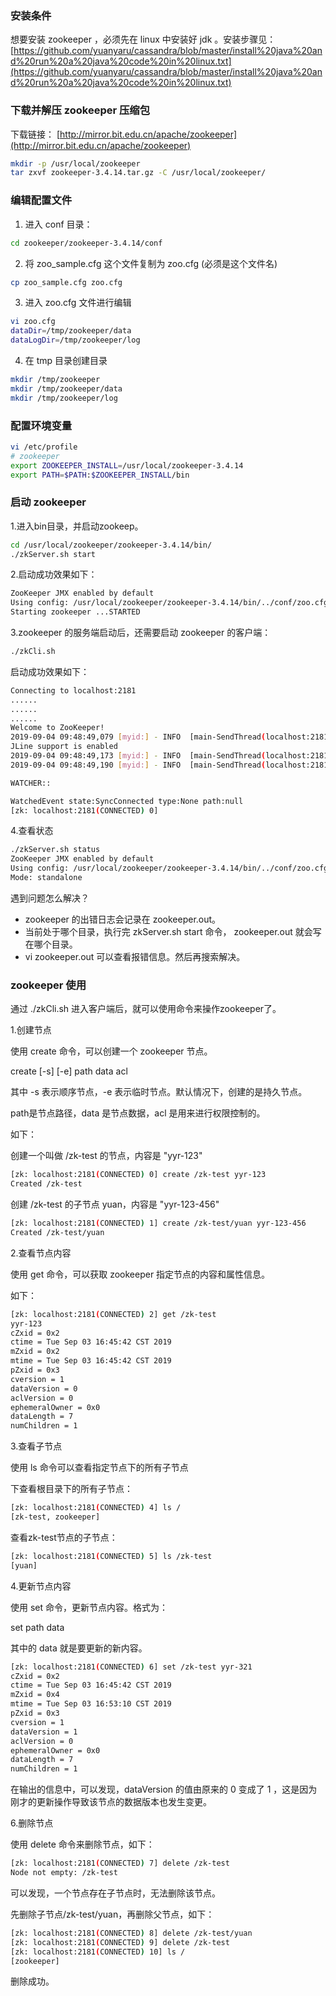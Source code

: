 ### 安装条件
想要安装 zookeeper ，必须先在 linux 中安装好 jdk 。安装步骤见：
[https://github.com/yuanyaru/cassandra/blob/master/install%20java%20and%20run%20a%20java%20code%20in%20linux.txt](https://github.com/yuanyaru/cassandra/blob/master/install%20java%20and%20run%20a%20java%20code%20in%20linux.txt)

### 下载并解压 zookeeper 压缩包
下载链接：
[http://mirror.bit.edu.cn/apache/zookeeper](http://mirror.bit.edu.cn/apache/zookeeper)
``` bash
mkdir -p /usr/local/zookeeper
tar zxvf zookeeper-3.4.14.tar.gz -C /usr/local/zookeeper/
```

### 编辑配置文件
1.  进入 conf 目录：
``` bash
cd zookeeper/zookeeper-3.4.14/conf
```
2.  将 zoo_sample.cfg 这个文件复制为 zoo.cfg (必须是这个文件名)
``` bash
cp zoo_sample.cfg zoo.cfg
```
3.  进入 zoo.cfg 文件进行编辑
``` bash
vi zoo.cfg   
dataDir=/tmp/zookeeper/data
dataLogDir=/tmp/zookeeper/log
```
4.  在 tmp 目录创建目录
``` bash
mkdir /tmp/zookeeper
mkdir /tmp/zookeeper/data
mkdir /tmp/zookeeper/log
```

### 配置环境变量
``` bash
vi /etc/profile
# zookeeper
export ZOOKEEPER_INSTALL=/usr/local/zookeeper-3.4.14
export PATH=$PATH:$ZOOKEEPER_INSTALL/bin
```

### 启动 zookeeper
1.进入bin目录，并启动zookeep。
``` bash
cd /usr/local/zookeeper/zookeeper-3.4.14/bin/
./zkServer.sh start
```
2.启动成功效果如下：
``` bash
ZooKeeper JMX enabled by default
Using config: /usr/local/zookeeper/zookeeper-3.4.14/bin/../conf/zoo.cfg
Starting zookeeper ...STARTED
```
3.zookeeper 的服务端启动后，还需要启动 zookeeper 的客户端：
``` bash
./zkCli.sh
```
启动成功效果如下：
``` bash
Connecting to localhost:2181
......
......
......
Welcome to ZooKeeper!
2019-09-04 09:48:49,079 [myid:] - INFO  [main-SendThread(localhost:2181):ClientCnxn$SendThread@1025] - Opening socket connection to server localhost/127.0.0.1:2181. Will not attempt to authenticate using SASL (unknown error)
JLine support is enabled
2019-09-04 09:48:49,173 [myid:] - INFO  [main-SendThread(localhost:2181):ClientCnxn$SendThread@879] - Socket connection established to localhost/127.0.0.1:2181, initiating session
2019-09-04 09:48:49,190 [myid:] - INFO  [main-SendThread(localhost:2181):ClientCnxn$SendThread@1299] - Session establishment complete on server localhost/127.0.0.1:2181, sessionid = 0x100015ef7930001, negotiated timeout = 30000

WATCHER::

WatchedEvent state:SyncConnected type:None path:null
[zk: localhost:2181(CONNECTED) 0]
```
4.查看状态
``` bash
./zkServer.sh status
ZooKeeper JMX enabled by default
Using config: /usr/local/zookeeper/zookeeper-3.4.14/bin/../conf/zoo.cfg
Mode: standalone
```
遇到问题怎么解决？
* zookeeper 的出错日志会记录在 zookeeper.out。
* 当前处于哪个目录，执行完 zkServer.sh start 命令， zookeeper.out 就会写在哪个目录。
* vi zookeeper.out 可以查看报错信息。然后再搜索解决。

### zookeeper 使用
通过 ./zkCli.sh 进入客户端后，就可以使用命令来操作zookeeper了。

1.创建节点

使用 create 命令，可以创建一个 zookeeper 节点。

create [-s]   [-e]  path  data  acl

其中 -s 表示顺序节点，-e 表示临时节点。默认情况下，创建的是持久节点。

path是节点路径，data 是节点数据，acl 是用来进行权限控制的。

如下：

创建一个叫做 /zk-test 的节点，内容是 "yyr-123"
``` bash
[zk: localhost:2181(CONNECTED) 0] create /zk-test yyr-123
Created /zk-test
```
创建 /zk-test 的子节点 yuan，内容是 "yyr-123-456"
``` bash
[zk: localhost:2181(CONNECTED) 1] create /zk-test/yuan yyr-123-456
Created /zk-test/yuan
```
2.查看节点内容

使用 get 命令，可以获取 zookeeper 指定节点的内容和属性信息。

如下：
``` bash
[zk: localhost:2181(CONNECTED) 2] get /zk-test
yyr-123
cZxid = 0x2
ctime = Tue Sep 03 16:45:42 CST 2019
mZxid = 0x2
mtime = Tue Sep 03 16:45:42 CST 2019
pZxid = 0x3
cversion = 1
dataVersion = 0
aclVersion = 0
ephemeralOwner = 0x0
dataLength = 7
numChildren = 1
```
3.查看子节点

使用 ls 命令可以查看指定节点下的所有子节点

下查看根目录下的所有子节点：
``` bash
[zk: localhost:2181(CONNECTED) 4] ls /
[zk-test, zookeeper]
```
查看zk-test节点的子节点：
``` bash
[zk: localhost:2181(CONNECTED) 5] ls /zk-test
[yuan]
```
4.更新节点内容

使用 set 命令，更新节点内容。格式为：

set   path  data 

其中的 data 就是要更新的新内容。
``` bash
[zk: localhost:2181(CONNECTED) 6] set /zk-test yyr-321
cZxid = 0x2
ctime = Tue Sep 03 16:45:42 CST 2019
mZxid = 0x4
mtime = Tue Sep 03 16:53:10 CST 2019
pZxid = 0x3
cversion = 1
dataVersion = 1
aclVersion = 0
ephemeralOwner = 0x0
dataLength = 7
numChildren = 1
```
在输出的信息中，可以发现，dataVersion 的值由原来的 0 变成了 1 ，这是因为刚才的更新操作导致该节点的数据版本也发生变更。

6.删除节点

使用 delete 命令来删除节点，如下：
``` bash
[zk: localhost:2181(CONNECTED) 7] delete /zk-test
Node not empty: /zk-test
```
可以发现，一个节点存在子节点时，无法删除该节点。

先删除子节点/zk-test/yuan，再删除父节点，如下：
``` bash
[zk: localhost:2181(CONNECTED) 8] delete /zk-test/yuan
[zk: localhost:2181(CONNECTED) 9] delete /zk-test     
[zk: localhost:2181(CONNECTED) 10] ls /
[zookeeper]
```
删除成功。
